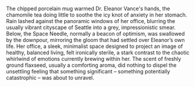 The chipped porcelain mug warmed Dr. Eleanor Vance's hands, the chamomile tea doing little to soothe the icy knot of anxiety in her stomach.  Rain lashed against the panoramic windows of her office, blurring the usually vibrant cityscape of Seattle into a grey, impressionistic smear.  Below, the Space Needle, normally a beacon of optimism, was swallowed by the downpour, mirroring the gloom that had settled over Eleanor’s own life.  Her office, a sleek, minimalist space designed to project an image of healthy, balanced living, felt ironically sterile, a stark contrast to the chaotic whirlwind of emotions currently brewing within her.  The scent of freshly ground flaxseed, usually a comforting aroma, did nothing to dispel the unsettling feeling that something significant – something potentially catastrophic – was about to unravel.
